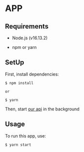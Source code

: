# APP

## Requirements

- Node.js (v16.13.2)

- npm or yarn

## SetUp

First, install dependencies:

```console
$ npm install

or

$ yarn
```

Then, start [our api](https://github.com/crud-client/api) in the background

## Usage

To run this app, use:

```console
$ yarn start
```
